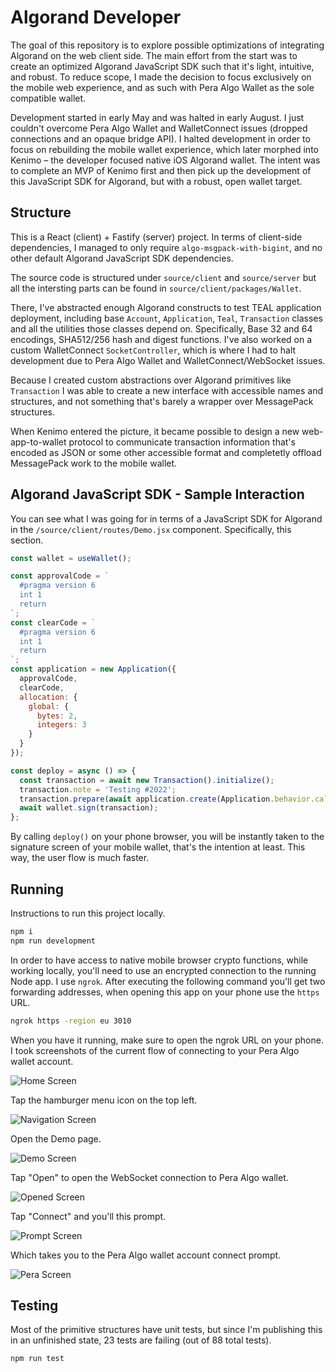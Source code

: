 # Algorand Developer

The goal of this repository is to explore possible optimizations of integrating Algorand on the web client side. The main effort from the start was to create an optimized Algorand JavaScript SDK such that it's light, intuitive, and robust. To reduce scope, I made the decision to focus exclusively on the mobile web experience, and as such with Pera Algo Wallet as the sole compatible wallet.

Development started in early May and was halted in early August. I just couldn't overcome Pera Algo Wallet and WalletConnect issues (dropped connections and an opaque bridge API). I halted development in order to focus on rebuilding the mobile wallet experience, which later morphed into Kenimo – the developer focused native iOS Algorand wallet. The intent was to complete an MVP of Kenimo first and then pick up the development of this JavaScript SDK for Algorand, but with a robust, open wallet target.

## Structure

This is a React (client) + Fastify (server) project. In terms of client-side dependencies, I managed to only require `algo-msgpack-with-bigint`, and no other default Algorand JavaScript SDK dependencies.

The source code is structured under `source/client` and `source/server` but all the intersting parts can be found in `source/client/packages/Wallet`.

There, I've abstracted enough Algorand constructs to test TEAL application deployment, including base `Account`, `Application`, `Teal`, `Transaction` classes and all the utilities those classes depend on. Specifically, Base 32 and 64 encodings, SHA512/256 hash and digest functions. I've also worked on a custom WalletConnect `SocketController`, which is where I had to halt development due to Pera Algo Wallet and WalletConnect/WebSocket issues.

Because I created custom abstractions over Algorand primitives like `Transaction` I was able to create a new interface with accessible names and structures, and not something that's barely a wrapper over MessagePack structures.

When Kenimo entered the picture, it became possible to design a new web-app-to-wallet protocol to communicate transaction information that's encoded as JSON or some other accessible format and completetly offload MessagePack work to the mobile wallet.

## Algorand JavaScript SDK - Sample Interaction

You can see what I was going for in terms of a JavaScript SDK for Algorand in the `/source/client/routes/Demo.jsx` component. Specifically, this section.

```javascript
const wallet = useWallet();

const approvalCode = `
  #pragma version 6
  int 1
  return
`;
const clearCode = `
  #pragma version 6
  int 1
  return
`;
const application = new Application({
  approvalCode,
  clearCode,
  allocation: {
    global: {
      bytes: 2,
      integers: 3
    }
  }
});

const deploy = async () => {
  const transaction = await new Transaction().initialize();
  transaction.note = 'Testing #2022';
  transaction.prepare(await application.create(Application.behavior.callApproval));
  await wallet.sign(transaction);
};
```

By calling `deploy()` on your phone browser, you will be instantly taken to the signature screen of your mobile wallet, that's the intention at least. This way, the user flow is much faster.

## Running

Instructions to run this project locally.

```sh
npm i
npm run development
```

In order to have access to native mobile browser crypto functions, while working locally, you'll need to use an encrypted connection to the running Node app. I use `ngrok`. After executing the following command you'll get two forwarding addresses, when opening this app on your phone use the `https` URL.

```sh
ngrok https -region eu 3010
```

When you have it running, make sure to open the ngrok URL on your phone. I took screenshots of the current flow of connecting to your Pera Algo wallet account.

![Home Screen](/documentation/assets/screen.home.png)

Tap the hamburger menu icon on the top left.

![Navigation Screen](/documentation/assets/screen.navigation.png)

Open the Demo page.

![Demo Screen](/documentation/assets/screen.demo.png)

Tap "Open" to open the WebSocket connection to Pera Algo wallet.

![Opened Screen](/documentation/assets/screen.opened.png)

Tap "Connect" and you'll this prompt.

![Prompt Screen](/documentation/assets/screen.prompt.png)

Which takes you to the Pera Algo wallet account connect prompt.

![Pera Screen](/documentation/assets/screen.pera.png)

## Testing

Most of the primitive structures have unit tests, but since I'm publishing this in an unfinished state, 23 tests are failing (out of 88 total tests).

```sh
npm run test
```